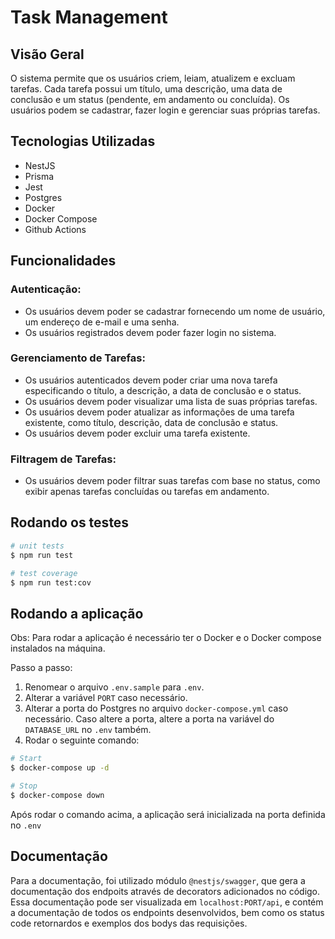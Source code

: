 # Task Management

## Visão Geral

O sistema permite que os usuários criem, leiam, atualizem e excluam tarefas. Cada tarefa possui um título, uma descrição, uma data de conclusão e um status (pendente, em andamento ou concluída). Os usuários podem se cadastrar, fazer login e gerenciar suas próprias tarefas.

## Tecnologias Utilizadas

- NestJS
- Prisma
- Jest
- Postgres
- Docker
- Docker Compose
- Github Actions

## Funcionalidades

### Autenticação:

- Os usuários devem poder se cadastrar fornecendo um nome de usuário, um endereço de e-mail e uma senha.
- Os usuários registrados devem poder fazer login no sistema.

### Gerenciamento de Tarefas:

- Os usuários autenticados devem poder criar uma nova tarefa especificando o título, a descrição, a data de conclusão e o status.
- Os usuários devem poder visualizar uma lista de suas próprias tarefas.
- Os usuários devem poder atualizar as informações de uma tarefa existente, como título, descrição, data de conclusão e status.
- Os usuários devem poder excluir uma tarefa existente.

### Filtragem de Tarefas:

- Os usuários devem poder filtrar suas tarefas com base no status, como exibir apenas tarefas concluídas ou tarefas em andamento.

## Rodando os testes

```bash
# unit tests
$ npm run test

# test coverage
$ npm run test:cov
```

## Rodando a aplicação

Obs: Para rodar a aplicação é necessário ter o Docker e o Docker compose instalados na máquina.

Passo a passo:

1. Renomear o arquivo `.env.sample` para `.env`.
2. Alterar a variável `PORT` caso necessário.
3. Alterar a porta do Postgres no arquivo `docker-compose.yml` caso necessário. Caso altere a porta, altere a porta na variável do `DATABASE_URL` no `.env` também.
4. Rodar o seguinte comando:

```bash
# Start
$ docker-compose up -d

# Stop
$ docker-compose down
```

Após rodar o comando acima, a aplicação será inicializada na porta definida no `.env`

## Documentação

Para a documentação, foi utilizado módulo `@nestjs/swagger`, que gera a documentação dos endpoits através de decorators adicionados no código.
Essa documentação pode ser visualizada em `localhost:PORT/api`, e contém a documentação de todos os endpoints desenvolvidos, bem como os status code retornardos e exemplos dos bodys das requisições.
